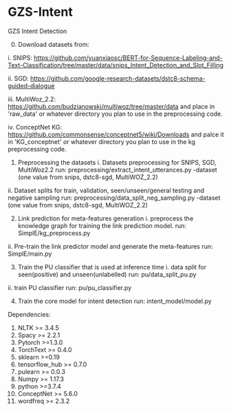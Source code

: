 # GZS-Intent
GZS Intent Detection


0. Download datasets from:

i. SNIPS: https://github.com/yuanxiaosc/BERT-for-Sequence-Labeling-and-Text-Classification/tree/master/data/snips_Intent_Detection_and_Slot_Filling

ii. SGD: https://github.com/google-research-datasets/dstc8-schema-guided-dialogue

iii. MultiWoz_2.2: https://github.com/budzianowski/multiwoz/tree/master/data
and place in 'raw_data' or whatever directory you plan to use in the preprocessing code.

iv. ConceptNet KG: https://github.com/commonsense/conceptnet5/wiki/Downloads
and palce it in 'KG_conceptnet' or whatever directory you plan to use in the kg preprocessing code.


1. Preprocessing the datasets
i. Datasets preprocessing for SNIPS, SGD, MultiWoz2.2
run: preprocessing/extract_intent_utterances.py -dataset (one value from  snips, dstc8-sgd, MultiWOZ_2.2)

ii. Dataset splits for train, validation, seen/unseen/general testing and negative sampling
run: preprocessing/data_split_neg_sampling.py -dataset (one value from  snips, dstc8-sgd, MultiWOZ_2.2)


2. Link prediction for meta-features generation
i. preprocess the knowledge graph for training the link prediction model.
run: SimplE/kg_preprocess.py

ii. Pre-train the link predictor model and generate the meta-features
run: SimplE/main.py


3. Train the PU classifier that is used at inference time
i. data split for seen(positive) and unseen(unlabelled)
run: pu/data_split_pu.py

ii. train PU classifier
run: pu/pu_classifier.py


4. Train the core model for intent detection
run: intent_model/model.py


Dependencies:
1. NLTK >= 3.4.5 
2. Spacy >= 2.2.1
3. Pytorch >=1.3.0
4. TorchText >= 0.4.0
5. sklearn >=0.19
6. tensorflow_hub >= 0.7.0
7. pulearn >= 0.0.3
8. Numpy >= 1.17.3
9. python >=3.7.4
10. ConceptNet  >= 5.6.0
11. wordfreq >= 2.3.2
